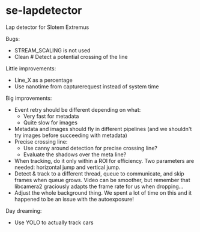 # se-lapdetector
Lap detector for Slotem Extremus

Bugs:
* STREAM_SCALING is not used
* Clean                 # Detect a potential crossing of the line


Little improvements:
* Line_X as a percentage
* Use nanotime from capturerequest instead of system time

Big improvements:
* Event retry should be different depending on what:
  * Very fast for metadata
  * Quite slow for images
* Metadata and images should fly in different pipelines (and we shouldn't try images before succeeding with metadata)
* Precise crossing line:
  * Use canny around detection for precise crossing line?
  * Evaluate the shadows over the meta line?
* When tracking, do it only within a ROI for efficiency. Two parameters are needed: horizontal jump and vertical jump.
* Detect & track to a different thread, queue to communicate, and skip frames when queue grows. Video can be smoother, but remember that libcamera2 graciously adapts the frame rate for us when dropping...
* Adjust the whole background thing. We spent a lot of time on this and it happened to be an issue with the autoexposure!

Day dreaming:
* Use YOLO to actually track cars

